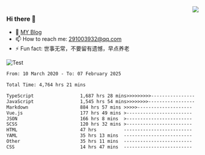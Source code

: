 <img align='right' src='https://github-readme-stats.vercel.app/api?username=niaogege&show_icons=true&theme=radical'/>

### Hi there 👋

- 🌱 [MY Blog](https://bythewayer.com/)
- 📫 How to reach me: 291003932@qq.com
- ⚡ Fun fact:  世事无常，不要留有遗憾，早点养老

![Test](https://github-readme-stats.vercel.app/api/top-langs/?username=niaogege&layout=compact)

<!--START_SECTION:waka-->

```txt
From: 10 March 2020 - To: 07 February 2025

Total Time: 4,764 hrs 21 mins

TypeScript                 1,687 hrs 28 mins>>>>>>>>>----------------   35.42 %
JavaScript                 1,545 hrs 54 mins>>>>>>>>-----------------   32.45 %
Markdown                   884 hrs 57 mins >>>>>--------------------   18.57 %
Vue.js                     177 hrs 49 mins >------------------------   03.73 %
JSON                       166 hrs 8 mins  >------------------------   03.49 %
SCSS                       120 hrs 32 mins >------------------------   02.53 %
HTML                       47 hrs          -------------------------   00.99 %
YAML                       35 hrs 13 mins  -------------------------   00.74 %
Other                      35 hrs 11 mins  -------------------------   00.74 %
CSS                        14 hrs 47 mins  -------------------------   00.31 %
```

<!--END_SECTION:waka-->
